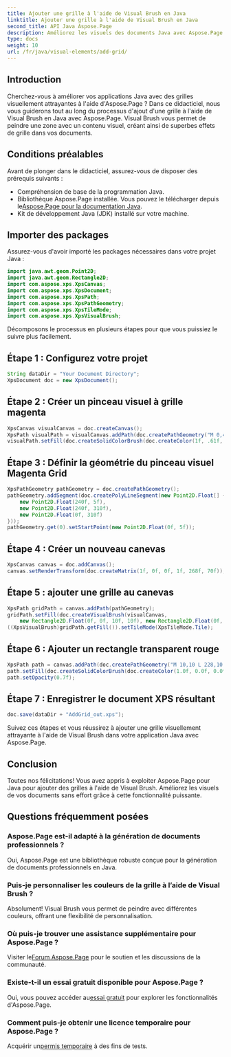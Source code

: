 ```yaml
---
title: Ajouter une grille à l'aide de Visual Brush en Java
linktitle: Ajouter une grille à l'aide de Visual Brush en Java
second_title: API Java Aspose.Page
description: Améliorez les visuels des documents Java avec Aspose.Page ! Apprenez à ajouter des grilles à l’aide de Visual Brush, étape par étape. Renforcez l'attrait de votre candidature sans effort.
type: docs
weight: 10
url: /fr/java/visual-elements/add-grid/
---
```

## Introduction
Cherchez-vous à améliorer vos applications Java avec des grilles visuellement attrayantes à l'aide d'Aspose.Page ? Dans ce didacticiel, nous vous guiderons tout au long du processus d'ajout d'une grille à l'aide de Visual Brush en Java avec Aspose.Page. Visual Brush vous permet de peindre une zone avec un contenu visuel, créant ainsi de superbes effets de grille dans vos documents.
## Conditions préalables
Avant de plonger dans le didacticiel, assurez-vous de disposer des prérequis suivants :
- Compréhension de base de la programmation Java.
-  Bibliothèque Aspose.Page installée. Vous pouvez le télécharger depuis le[Aspose.Page pour la documentation Java](https://reference.aspose.com/page/java/).
- Kit de développement Java (JDK) installé sur votre machine.
## Importer des packages
Assurez-vous d'avoir importé les packages nécessaires dans votre projet Java :
```java
import java.awt.geom.Point2D;
import java.awt.geom.Rectangle2D;
import com.aspose.xps.XpsCanvas;
import com.aspose.xps.XpsDocument;
import com.aspose.xps.XpsPath;
import com.aspose.xps.XpsPathGeometry;
import com.aspose.xps.XpsTileMode;
import com.aspose.xps.XpsVisualBrush;
```
Décomposons le processus en plusieurs étapes pour que vous puissiez le suivre plus facilement.
## Étape 1 : Configurez votre projet
```java
String dataDir = "Your Document Directory";
XpsDocument doc = new XpsDocument();
```
## Étape 2 : Créer un pinceau visuel à grille magenta
```java
XpsCanvas visualCanvas = doc.createCanvas();
XpsPath visualPath = visualCanvas.addPath(doc.createPathGeometry("M 0,4 L 4,4 4,0 6,0 6,4 10,4 10,6 6,6 6,10 4,10 4,6 0,6 Z"));
visualPath.setFill(doc.createSolidColorBrush(doc.createColor(1f, .61f, 0.1f, 0.61f)));
```
## Étape 3 : Définir la géométrie du pinceau visuel Magenta Grid
```java
XpsPathGeometry pathGeometry = doc.createPathGeometry();
pathGeometry.addSegment(doc.createPolyLineSegment(new Point2D.Float[] {
    new Point2D.Float(240f, 5f),
    new Point2D.Float(240f, 310f),
    new Point2D.Float(0f, 310f)
}));
pathGeometry.get(0).setStartPoint(new Point2D.Float(0f, 5f));
```
## Étape 4 : Créer un nouveau canevas
```java
XpsCanvas canvas = doc.addCanvas();
canvas.setRenderTransform(doc.createMatrix(1f, 0f, 0f, 1f, 268f, 70f));
```
## Étape 5 : ajouter une grille au canevas
```java
XpsPath gridPath = canvas.addPath(pathGeometry);
gridPath.setFill(doc.createVisualBrush(visualCanvas,
    new Rectangle2D.Float(0f, 0f, 10f, 10f), new Rectangle2D.Float(0f, 0f, 10f, 10f)));
((XpsVisualBrush)gridPath.getFill()).setTileMode(XpsTileMode.Tile);
```
## Étape 6 : Ajouter un rectangle transparent rouge
```java
XpsPath path = canvas.addPath(doc.createPathGeometry("M 10,10 L 228,10 228,100 10,100"));
path.setFill(doc.createSolidColorBrush(doc.createColor(1.0f, 0.0f, 0.0f)));
path.setOpacity(0.7f);
```
## Étape 7 : Enregistrer le document XPS résultant
```java
doc.save(dataDir + "AddGrid_out.xps");
```
Suivez ces étapes et vous réussirez à ajouter une grille visuellement attrayante à l'aide de Visual Brush dans votre application Java avec Aspose.Page.
## Conclusion
Toutes nos félicitations! Vous avez appris à exploiter Aspose.Page pour Java pour ajouter des grilles à l'aide de Visual Brush. Améliorez les visuels de vos documents sans effort grâce à cette fonctionnalité puissante.
## Questions fréquemment posées
### Aspose.Page est-il adapté à la génération de documents professionnels ?
Oui, Aspose.Page est une bibliothèque robuste conçue pour la génération de documents professionnels en Java.
### Puis-je personnaliser les couleurs de la grille à l’aide de Visual Brush ?
Absolument! Visual Brush vous permet de peindre avec différentes couleurs, offrant une flexibilité de personnalisation.
### Où puis-je trouver une assistance supplémentaire pour Aspose.Page ?
 Visiter le[Forum Aspose.Page](https://forum.aspose.com/c/page/39) pour le soutien et les discussions de la communauté.
### Existe-t-il un essai gratuit disponible pour Aspose.Page ?
 Oui, vous pouvez accéder au[essai gratuit](https://releases.aspose.com/) pour explorer les fonctionnalités d'Aspose.Page.
### Comment puis-je obtenir une licence temporaire pour Aspose.Page ?
 Acquérir un[permis temporaire](https://purchase.aspose.com/temporary-license/) à des fins de tests.